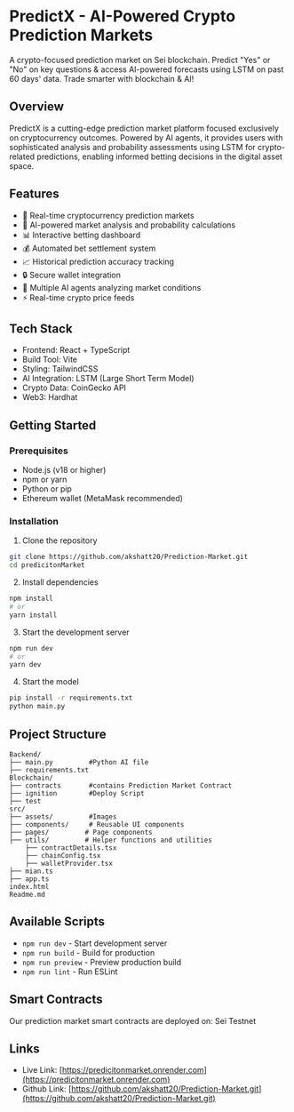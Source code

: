 # PredictX - AI-Powered Crypto Prediction Markets
A crypto-focused prediction market on Sei blockchain. Predict "Yes" or "No" on key questions & access AI-powered forecasts using LSTM on past 60 days' data. Trade smarter with blockchain & AI!

## Overview
PredictX is a cutting-edge prediction market platform focused exclusively on cryptocurrency outcomes. Powered by AI agents, it provides users with sophisticated analysis and probability assessments using LSTM for crypto-related predictions, enabling informed betting decisions in the digital asset space.

## Features
- 🎯 Real-time cryptocurrency prediction markets
- 🤖 AI-powered market analysis and probability calculations
- 📊 Interactive betting dashboard
- 💰 Automated bet settlement system
- 📈 Historical prediction accuracy tracking
- 🔒 Secure wallet integration
- 🧠 Multiple AI agents analyzing market conditions
- ⚡ Real-time crypto price feeds

## Tech Stack
- Frontend: React + TypeScript
- Build Tool: Vite
- Styling: TailwindCSS
- AI Integration: LSTM (Large Short Term Model)
- Crypto Data: CoinGecko API
- Web3: Hardhat

## Getting Started

### Prerequisites
- Node.js (v18 or higher)
- npm or yarn
- Python or pip
- Ethereum wallet (MetaMask recommended)

### Installation
1. Clone the repository
```bash
git clone https://github.com/akshatt20/Prediction-Market.git
cd predicitonMarket
```

2. Install dependencies
```bash
npm install
# or
yarn install
```

3. Start the development server
```bash
npm run dev
# or
yarn dev
```

4. Start the model
```bash
pip install -r requirements.txt
python main.py
```

## Project Structure
```
Backend/
├── main.py         #Python AI file
├── requirements.txt
Blockchain/
├── contracts       #contains Prediction Market Contract
├── ignition        #Deploy Script
├── test            
src/
├── assets/         #Images
├── components/     # Reusable UI components
├── pages/         # Page components
├── utils/         # Helper functions and utilities
    ├── contractDetails.tsx     
    ├── chainConfig.tsx
    ├── walletProvider.tsx
├── mian.ts
├── app.ts
index.html
Readme.md
```

## Available Scripts
- `npm run dev` - Start development server
- `npm run build` - Build for production
- `npm run preview` - Preview production build
- `npm run lint` - Run ESLint

## Smart Contracts
Our prediction market smart contracts are deployed on: Sei Testnet

## Links
- Live Link: [https://predicitonmarket.onrender.com](https://predicitonmarket.onrender.com)
- Github Link: [https://github.com/akshatt20/Prediction-Market.git](https://github.com/akshatt20/Prediction-Market.git)

